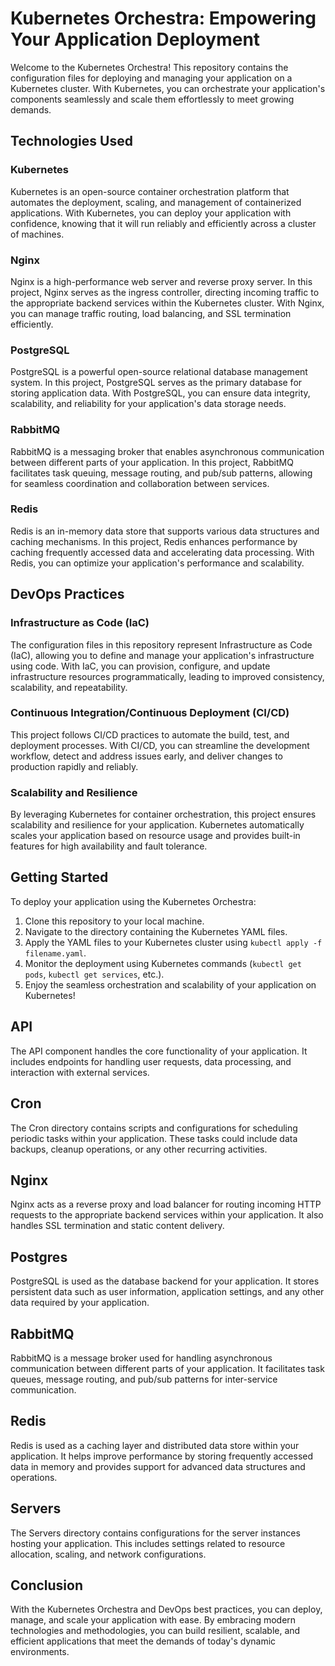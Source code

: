 
# Kubernetes Orchestra: Empowering Your Application Deployment

Welcome to the Kubernetes Orchestra! This repository contains the configuration files for deploying and managing your application on a Kubernetes cluster. With Kubernetes, you can orchestrate your application's components seamlessly and scale them effortlessly to meet growing demands.

## Technologies Used

### Kubernetes
Kubernetes is an open-source container orchestration platform that automates the deployment, scaling, and management of containerized applications. With Kubernetes, you can deploy your application with confidence, knowing that it will run reliably and efficiently across a cluster of machines.

### Nginx
Nginx is a high-performance web server and reverse proxy server. In this project, Nginx serves as the ingress controller, directing incoming traffic to the appropriate backend services within the Kubernetes cluster. With Nginx, you can manage traffic routing, load balancing, and SSL termination efficiently.

### PostgreSQL
PostgreSQL is a powerful open-source relational database management system. In this project, PostgreSQL serves as the primary database for storing application data. With PostgreSQL, you can ensure data integrity, scalability, and reliability for your application's data storage needs.

### RabbitMQ
RabbitMQ is a messaging broker that enables asynchronous communication between different parts of your application. In this project, RabbitMQ facilitates task queuing, message routing, and pub/sub patterns, allowing for seamless coordination and collaboration between services.

### Redis
Redis is an in-memory data store that supports various data structures and caching mechanisms. In this project, Redis enhances performance by caching frequently accessed data and accelerating data processing. With Redis, you can optimize your application's performance and scalability.

## DevOps Practices

### Infrastructure as Code (IaC)
The configuration files in this repository represent Infrastructure as Code (IaC), allowing you to define and manage your application's infrastructure using code. With IaC, you can provision, configure, and update infrastructure resources programmatically, leading to improved consistency, scalability, and repeatability.

### Continuous Integration/Continuous Deployment (CI/CD)
This project follows CI/CD practices to automate the build, test, and deployment processes. With CI/CD, you can streamline the development workflow, detect and address issues early, and deliver changes to production rapidly and reliably.

### Scalability and Resilience
By leveraging Kubernetes for container orchestration, this project ensures scalability and resilience for your application. Kubernetes automatically scales your application based on resource usage and provides built-in features for high availability and fault tolerance.

## Getting Started

To deploy your application using the Kubernetes Orchestra:

1. Clone this repository to your local machine.
2. Navigate to the directory containing the Kubernetes YAML files.
3. Apply the YAML files to your Kubernetes cluster using `kubectl apply -f filename.yaml`.
4. Monitor the deployment using Kubernetes commands (`kubectl get pods`, `kubectl get services`, etc.).
5. Enjoy the seamless orchestration and scalability of your application on Kubernetes!

## API

The API component handles the core functionality of your application. It includes endpoints for handling user requests, data processing, and interaction with external services.

## Cron

The Cron directory contains scripts and configurations for scheduling periodic tasks within your application. These tasks could include data backups, cleanup operations, or any other recurring activities.

## Nginx

Nginx acts as a reverse proxy and load balancer for routing incoming HTTP requests to the appropriate backend services within your application. It also handles SSL termination and static content delivery.

## Postgres

PostgreSQL is used as the database backend for your application. It stores persistent data such as user information, application settings, and any other data required by your application.

## RabbitMQ

RabbitMQ is a message broker used for handling asynchronous communication between different parts of your application. It facilitates task queues, message routing, and pub/sub patterns for inter-service communication.

## Redis

Redis is used as a caching layer and distributed data store within your application. It helps improve performance by storing frequently accessed data in memory and provides support for advanced data structures and operations.

## Servers

The Servers directory contains configurations for the server instances hosting your application. This includes settings related to resource allocation, scaling, and network configurations.




## Conclusion

With the Kubernetes Orchestra and DevOps best practices, you can deploy, manage, and scale your application with ease. By embracing modern technologies and methodologies, you can build resilient, scalable, and efficient applications that meet the demands of today's dynamic environments.


